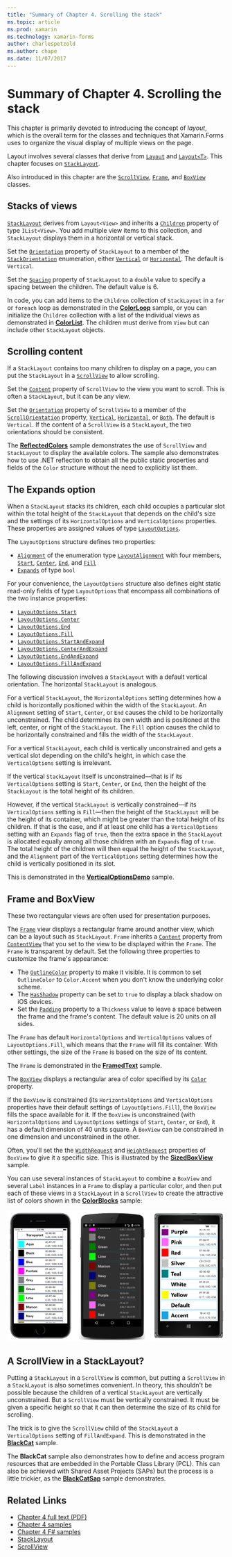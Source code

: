 ```yaml
---
title: "Summary of Chapter 4. Scrolling the stack"
ms.topic: article
ms.prod: xamarin
ms.technology: xamarin-forms
author: charlespetzold
ms.author: chape
ms.date: 11/07/2017
---
```


# Summary of Chapter 4. Scrolling the stack

This chapter is primarily devoted to introducing the concept of *layout*, which is the overall term for the classes and techniques that Xamarin.Forms uses to organize the visual display of multiple views on the page.

Layout involves several classes that derive from [`Layout`](https://developer.xamarin.com/api/type/Xamarin.Forms.Layout/) and  [`Layout<T>`](https://developer.xamarin.com/api/type/Xamarin.Forms.Layout%3CT%3E/). This chapter focuses on [`StackLayout`](https://developer.xamarin.com/api/type/Xamarin.Forms.StackLayout/).

Also introduced in this chapter are the [`ScrollView`](https://developer.xamarin.com/api/type/Xamarin.Forms.ScrollView/), [`Frame`](https://developer.xamarin.com/api/type/Xamarin.Forms.Frame/), and [`BoxView`](https://developer.xamarin.com/api/type/Xamarin.Forms.BoxView/) classes.

## Stacks of views

[`StackLayout`](https://developer.xamarin.com/api/type/Xamarin.Forms.StackLayout/) derives from `Layout<View>` and inherits a [`Children`](https://developer.xamarin.com/api/type/Xamarin.Forms.Layout%3CT%3E/) property of type `IList<View>`. You add multiple view items to this collection, and `StackLayout` displays them in a horizontal or vertical stack.

Set the [`Orientation`](https://developer.xamarin.com/api/property/Xamarin.Forms.StackLayout.Orientation/) property of `StackLayout` to a member of the [`StackOrientation`](https://developer.xamarin.com/api/type/Xamarin.Forms.StackOrientation/) enumeration, either [`Vertical`](https://developer.xamarin.com/api/field/Xamarin.Forms.StackOrientation.Vertical/) or [`Horizontal`](https://developer.xamarin.com/api/field/Xamarin.Forms.StackOrientation.Horizontal/). The default is `Vertical`.

Set the [`Spacing`](https://developer.xamarin.com/api/property/Xamarin.Forms.StackLayout.Spacing/) property of `StackLayout` to a `double` value to specify a spacing between the children. The default value is 6.

In code, you can add items to the `Children` collection of `StackLayout` in a `for` or `foreach` loop as demonstrated in the
[**ColorLoop**](https://github.com/xamarin/xamarin-forms-book-samples/tree/master/Chapter04/ColorLoop) sample, or you can initialize the `Children` collection with a list of the individual views as demonstrated in
[**ColorList**](https://github.com/xamarin/xamarin-forms-book-samples/tree/master/Chapter04/ColorList). The children must derive from `View` but can include other `StackLayout` objects.

## Scrolling content

If a `StackLayout` contains too many children to display on a page, you can put the `StackLayout` in a [`ScrollView`](https://developer.xamarin.com/api/type/Xamarin.Forms.ScrollView/) to allow scrolling.

Set the [`Content`](https://developer.xamarin.com/api/property/Xamarin.Forms.ScrollView.Content/) property of `ScrollView` to the view you want to scroll. This is often a `StackLayout`, but it can be any view.

Set the [`Orientation`](https://developer.xamarin.com/api/property/Xamarin.Forms.ScrollView.Orientation/) property of `ScrollView` to a member of the [`ScrollOrientation`](https://developer.xamarin.com/api/type/Xamarin.Forms.ScrollOrientation/) property, [`Vertical`](https://developer.xamarin.com/api/field/Xamarin.Forms.ScrollOrientation.Vertical/), [`Horizontal`](https://developer.xamarin.com/api/field/Xamarin.Forms.ScrollOrientation.Horizontal/), or [`Both`](https://developer.xamarin.com/api/field/Xamarin.Forms.ScrollOrientation.Both/). The default is `Vertical`. If the content of a `ScrollView` is a `StackLayout`, the two orientations should be consistent.

The [**ReflectedColors**](https://github.com/xamarin/xamarin-forms-book-samples/tree/master/Chapter04/ReflectedColors) sample demonstrates the use of `ScrollView` and `StackLayout` to display the available colors. The sample also demonstrates how to use .NET reflection to obtain all the public static properties and fields of the `Color` structure without the need to explicitly list them.

## The Expands option

When a `StackLayout` stacks its children, each child occupies a particular slot within the total height of the `StackLayout` that depends on the child's size and the settings of its `HorizontalOptions` and `VerticalOptions` properties. These properties are assigned values of type [`LayoutOptions`](http://developer.xamstage.com/api/type/Xamarin.Forms.LayoutOptions/).

The `LayoutOptions` structure defines two properties:

- [`Alignment`](https://developer.xamarin.com/api/property/Xamarin.Forms.LayoutOptions.Alignment/) of the enumeration type [`LayoutAlignment`](https://developer.xamarin.com/api/type/Xamarin.Forms.LayoutAlignment/) with four members, [`Start`](https://developer.xamarin.com/api/field/Xamarin.Forms.LayoutAlignment.Start/), [`Center`](https://developer.xamarin.com/api/field/Xamarin.Forms.LayoutAlignment.Center/), [`End`](https://developer.xamarin.com/api/field/Xamarin.Forms.LayoutAlignment.End/), and [`Fill`](https://developer.xamarin.com/api/field/Xamarin.Forms.LayoutAlignment.Fill/)
- [`Expands`](https://developer.xamarin.com/api/property/Xamarin.Forms.LayoutOptions.Expands/) of type `bool`

For your convenience, the `LayoutOptions` structure also defines eight static read-only fields of type `LayoutOptions` that encompass all combinations of the two instance properties:

- [`LayoutOptions.Start`](https://developer.xamarin.com/api/field/Xamarin.Forms.LayoutOptions.Start/)
- [`LayoutOptions.Center`](https://developer.xamarin.com/api/field/Xamarin.Forms.LayoutOptions.Center/)
- [`LayoutOptions.End`](https://developer.xamarin.com/api/field/Xamarin.Forms.LayoutOptions.End/)
- [`LayoutOptions.Fill`](https://developer.xamarin.com/api/field/Xamarin.Forms.LayoutOptions.Fill/)
- [`LayoutOptions.StartAndExpand`](https://developer.xamarin.com/api/field/Xamarin.Forms.LayoutOptions.StartAndExpand/)
- [`LayoutOptions.CenterAndExpand`](https://developer.xamarin.com/api/field/Xamarin.Forms.LayoutOptions.CenterAndExpand/)
- [`LayoutOptions.EndAndExpand`](https://developer.xamarin.com/api/field/Xamarin.Forms.LayoutOptions.EndAndExpand/)
- [`LayoutOptions.FillAndExpand`](https://developer.xamarin.com/api/field/Xamarin.Forms.LayoutOptions.FillAndExpand/)

The following discussion involves a `StackLayout` with a default vertical orientation. The horizontal `StackLayout` is analogous.

For a vertical `StackLayout`, the `HorizontalOptions` setting determines how a child is horizontally positioned within the width of the `StackLayout`. An `Alignment` setting of `Start`, `Center`, or `End` causes the child to be horizontally unconstrained. The child determines its own width and is positioned at the left, center, or right of the `StackLayout`. The `Fill` option causes the child to be horizontally constrained and fills the width of the `StackLayout`.

For a vertical `StackLayout`, each child is vertically unconstrained and gets a vertical slot depending on the child's height, in which case the `VerticalOptions` setting is irrelevant.

If the vertical `StackLayout` itself is unconstrained&#x2014;that is if its `VerticalOptions` setting is `Start`, `Center`, or `End`, then the height of the `StackLayout` is the total height of its children.

However, if the vertical `StackLayout` is vertically constrained&#x2014;if its `VerticalOptions` setting is `Fill`&#x2014;then the height of the `StackLayout` will be the height of its container, which might be greater than the total height of its children. If that is the case, and if at least one child has a `VerticalOptions` setting with an `Expands` flag of `true`, then the extra space in the `StackLayout` is allocated equally among all those children with an `Expands` flag of `true`. The total height of the children will then equal the height of the `StackLayout`, and the `Alignment` part of the `VerticalOptions` setting determines how the child is vertically positioned in its slot.

This is demonstrated in the [**VerticalOptionsDemo**](https://github.com/xamarin/xamarin-forms-book-samples/tree/master/Chapter04/VerticalOptionsDemo) sample.

## Frame and BoxView

These two rectangular views are often used for presentation purposes.

The [`Frame`](https://developer.xamarin.com/api/type/Xamarin.Forms.Frame/) view displays a rectangular frame around another view, which can be a layout such as `StackLayout`. `Frame` inherits a [`Content`](https://developer.xamarin.com/api/property/Xamarin.Forms.ContentView.Content/) property from [`ContentView`](https://developer.xamarin.com/api/type/Xamarin.Forms.ContentView/) that you set to the view to be displayed within the `Frame`. The `Frame` is transparent by default. Set the following three properties to customize the frame's appearance:

- The [`OutlineColor`](https://developer.xamarin.com/api/property/Xamarin.Forms.Frame.OutlineColor/) property to make it visible. It is common to set `OutlineColor` to `Color.Accent` when you don't know the underlying color scheme.
- The [`HasShadow`](https://developer.xamarin.com/api/property/Xamarin.Forms.Frame.HasShadow/) property can be set to `true` to display a black shadow on iOS devices.
- Set the [`Padding`](https://developer.xamarin.com/api/property/Xamarin.Forms.Layout.Padding/) property to a `Thickness` value to leave a space between the frame and the frame's content. The default value is 20 units on all sides.

The `Frame` has default `HorizontalOptions` and `VerticalOptions` values of `LayoutOptions.Fill`, which means that the `Frame` will fill its container. With other settings, the size of the `Frame` is based on the size of its content.

The `Frame` is demonstrated in the [**FramedText**](https://github.com/xamarin/xamarin-forms-book-samples/tree/master/Chapter04/FramedText) sample.

The [`BoxView`](https://developer.xamarin.com/api/type/Xamarin.Forms.BoxView/) displays a rectangular area of color specified by its [`Color`](https://developer.xamarin.com/api/property/Xamarin.Forms.BoxView.Color/) property.

If the `BoxView` is constrained (its `HorizontalOptions` and `VerticalOptions` properties have their default settings of `LayoutOptions.Fill`), the `BoxView` fills the space available for it. If the `BoxView` is unconstrained (with `HorizontalOptions` and `LayoutOptions` settings of `Start`, `Center`, or `End`), it has a default dimension of 40 units square. A `BoxView` can be constrained in one dimension and unconstrained in the other.

Often, you'll set the the [`WidthRequest`](https://developer.xamarin.com/api/property/Xamarin.Forms.VisualElement.WidthRequest/) and [`HeightRequest`](https://developer.xamarin.com/api/property/Xamarin.Forms.VisualElement.HeightRequest/) properties of `BoxView` to give it a specific size. This is illustrated by the [**SizedBoxView**](https://github.com/xamarin/xamarin-forms-book-samples/tree/master/Chapter04/SizedBoxView) sample.

You can use several instances of `StackLayout` to combine a `BoxView` and several `Label` instances in a `Frame` to display a particular color, and then put each of these views in a `StackLayout` in a `ScrollView` to create the attractive list of colors shown in the [**ColorBlocks**](https://github.com/xamarin/xamarin-forms-book-samples/tree/master/Chapter04/ColorBlocks) sample:

[![Triple screenshot of color blocks](images/ch04fg11-small.png "List of Colors")](images/ch04fg11-large.png#lightbox "List of Colors")

## A ScrollView in a StackLayout?

Putting a `StackLayout` in a `ScrollView` is common, but putting a `ScrollView` in a `StackLayout` is also sometimes convenient. In theory, this shouldn't be possible because the children of a vertical `StackLayout` are vertically unconstrained. But a `ScrollView` must be vertically constrained. It must be given a specific height so that it can then determine the size of its child for scrolling.

The trick is to give the `ScrollView` child of the `StackLayout` a `VerticalOptions` setting of `FillAndExpand`. This is demonstrated in the [**BlackCat**](https://github.com/xamarin/xamarin-forms-book-samples/tree/master/Chapter04/BlackCat) sample.

The **BlackCat** sample also demonstrates how to define and access program resources that are embedded in the Portable Class Library (PCL). This can also be achieved with Shared Asset Projects (SAPs) but the process is a little trickier, as the [**BlackCatSap**](https://github.com/xamarin/xamarin-forms-book-samples/tree/master/Chapter04/BlackCatSap) sample demonstrates.



## Related Links

- [Chapter 4 full text (PDF)](https://download.xamarin.com/developer/xamarin-forms-book/XamarinFormsBook-Ch04-Apr2016.pdf)
- [Chapter 4 samples](https://github.com/xamarin/xamarin-forms-book-samples/tree/master/Chapter04)
- [Chapter 4 F# samples](https://github.com/xamarin/xamarin-forms-book-samples/tree/master/Chapter04/FS)
- [StackLayout](~/xamarin-forms/user-interface/layouts/stack-layout.md)
- [ScrollView](~/xamarin-forms/user-interface/layouts/scroll-view.md)
